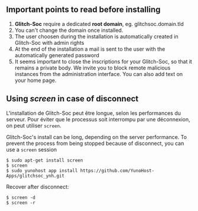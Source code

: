 ## Important points to read before installing

1. **Glitch-Soc** require a dedicated **root domain**, eg. glitchsoc.domain.tld
2. You can't change the domain once installed.
3. The user choosen during the installation is automatically created in Glitch-Soc with admin rights
4. At the end of the installation a mail is sent to the user with the automatically generated password
5. It seems important to close the inscriptions for your Glitch-Soc, so that it remains a private body. We invite you to block remote malicious instances from the administration interface. You can also add text on your home page.

## Using *screen* in case of disconnect


L'installation de Glitch-Soc peut être longue, selon les performances du serveur. Pour éviter que le processus soit interrompu par une déconnexion, on peut utiliser `screen`.

Glitch-Soc's install can be long, depending on the server performance. To prevent the process from being stopped because of disconnect, you can use a `screen` session
```
$ sudo apt-get install screen
$ screen
$ sudo yunohost app install https://github.com/YunoHost-Apps/glitchsoc_ynh.git
```
Recover after disconnect:
```
$ screen -d
$ screen -r
```
